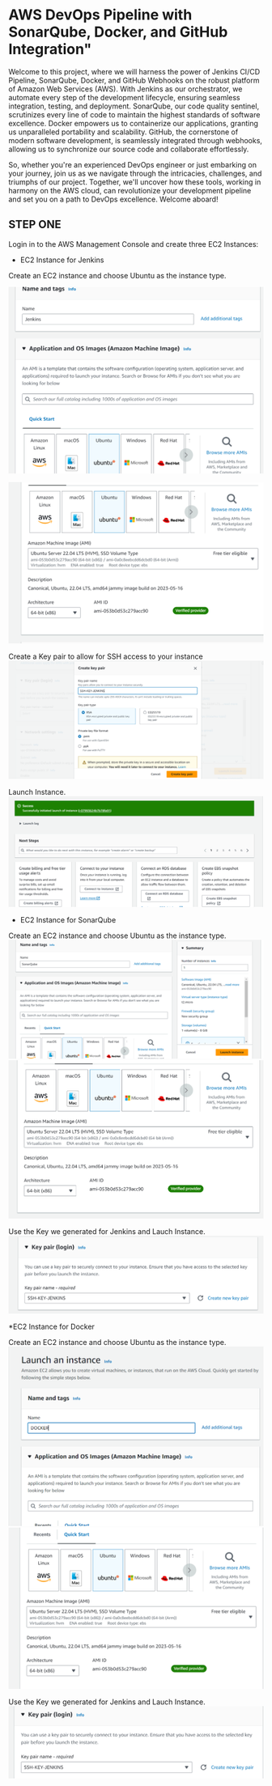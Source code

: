 # AWS DevOps Pipeline with SonarQube, Docker, and GitHub Integration"

 Welcome to this project, where we will harness the power of Jenkins CI/CD Pipeline, SonarQube, Docker, and GitHub Webhooks on the robust platform of Amazon Web Services (AWS). With Jenkins as our orchestrator, we automate every step of the development lifecycle, ensuring seamless integration, testing, and deployment. SonarQube, our code quality sentinel, scrutinizes every line of code to maintain the highest standards of software excellence. Docker empowers us to containerize our applications, granting us unparalleled portability and scalability. GitHub, the cornerstone of modern software development, is seamlessly integrated through webhooks, allowing us to synchronize our source code and collaborate effortlessly.

So, whether you're an experienced DevOps engineer or just embarking on your journey, join us as we navigate through the intricacies, challenges, and triumphs of our project. Together, we'll uncover how these tools, working in harmony on the AWS cloud, can revolutionize your development pipeline and set you on a path to DevOps excellence. Welcome aboard!

## STEP ONE

Login in to the AWS Management Console and create three EC2 Instances:

* EC2 Instance for Jenkins

Create an EC2 instance and choose Ubuntu as the instance type. 

![Jenkins-Instance](assets/images/favicon/EC2Jenkins.PNG)

![Jenkins-Instance](assets/images/favicon/EC2jENKINS2.PNG)

Create a Key pair to allow for SSH access to your instance
![Jenkins-Instance](assets/images/favicon/EC2JENKINS3.PNG)

Launch Instance.
![Jenkins-Instance](assets/images/favicon/EC2JENKINS4.PNG)

* EC2 Instance for SonarQube

Create an EC2 instance and choose Ubuntu as the instance type. 
![Jenkins-Instance](assets/images/favicon/EC2SONARQUBE1.PNG)
![Jenkins-Instance](assets/images/favicon/EC2SONARQUBE2.PNG)

Use the Key we generated for Jenkins and Lauch Instance.
![Jenkins-Instance](assets/images/favicon/EC2SONARQUBE3.PNG)

*EC2 Instance for Docker

Create an EC2 instance and choose Ubuntu as the instance type.
![Jenkins-Instance](assets/images/favicon/EC2DOCKER.PNG)
![Jenkins-Instance](assets/images/favicon/EC2DOCKER2.PNG)

Use the Key we generated for Jenkins and Lauch Instance.
![Jenkins-Instance](assets/images/favicon/EC2DOCKER3.PNG)
